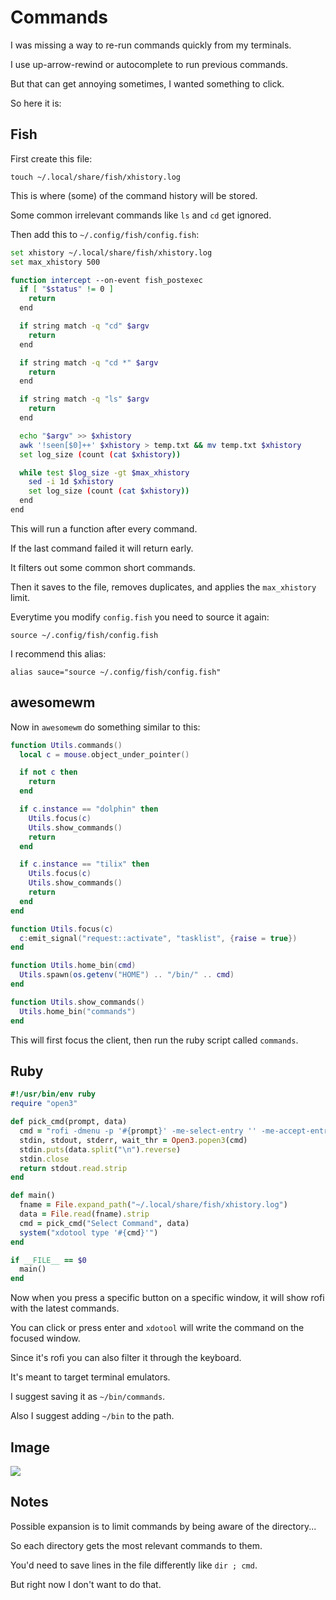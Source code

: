 # Commands

I was missing a way to re-run commands quickly from my terminals.

I use up-arrow-rewind or autocomplete to run previous commands.

But that can get annoying sometimes, I wanted something to click.

So here it is:

## Fish

First create this file:

`touch ~/.local/share/fish/xhistory.log`

This is where (some) of the command history will be stored.

Some common irrelevant commands like `ls` and `cd` get ignored.

Then add this to `~/.config/fish/config.fish`:

```bash
set xhistory ~/.local/share/fish/xhistory.log
set max_xhistory 500

function intercept --on-event fish_postexec
  if [ "$status" != 0 ]
    return
  end

  if string match -q "cd" $argv
    return
  end

  if string match -q "cd *" $argv
    return
  end

  if string match -q "ls" $argv
    return
  end

  echo "$argv" >> $xhistory
  awk '!seen[$0]++' $xhistory > temp.txt && mv temp.txt $xhistory
  set log_size (count (cat $xhistory))

  while test $log_size -gt $max_xhistory
    sed -i 1d $xhistory
    set log_size (count (cat $xhistory))
  end
end
```

This will run a function after every command.

If the last command failed it will return early.

It filters out some common short commands.

Then it saves to the file, removes duplicates, and applies the `max_xhistory` limit.

Everytime you modify `config.fish` you need to source it again:

`source ~/.config/fish/config.fish`

I recommend this alias:

`alias sauce="source ~/.config/fish/config.fish"`

## awesomewm

Now in `awesomewm` do something similar to this:

```lua
function Utils.commands()
  local c = mouse.object_under_pointer()

  if not c then
    return
  end

  if c.instance == "dolphin" then
    Utils.focus(c)
    Utils.show_commands()
    return
  end

  if c.instance == "tilix" then
    Utils.focus(c)
    Utils.show_commands()
    return
  end
end

function Utils.focus(c)
  c:emit_signal("request::activate", "tasklist", {raise = true})
end

function Utils.home_bin(cmd)
  Utils.spawn(os.getenv("HOME") .. "/bin/" .. cmd)
end

function Utils.show_commands()
  Utils.home_bin("commands")
end
```

This will first focus the client, then run the ruby script called `commands`.

## Ruby

```ruby
#!/usr/bin/env ruby
require "open3"

def pick_cmd(prompt, data)
  cmd = "rofi -dmenu -p '#{prompt}' -me-select-entry '' -me-accept-entry 'MousePrimary' -i"
  stdin, stdout, stderr, wait_thr = Open3.popen3(cmd)
  stdin.puts(data.split("\n").reverse)
  stdin.close
  return stdout.read.strip
end

def main()
  fname = File.expand_path("~/.local/share/fish/xhistory.log")
  data = File.read(fname).strip
  cmd = pick_cmd("Select Command", data)
  system("xdotool type '#{cmd}'")
end

if __FILE__ == $0
  main()
end
```

Now when you press a specific button on a specific window, it will show rofi with the latest commands.

You can click or press enter and `xdotool` will write the command on the focused window.

Since it's rofi you can also filter it through the keyboard.

It's meant to target terminal emulators.

I suggest saving it as `~/bin/commands`.

Also I suggest adding `~/bin` to the path.

## Image

![](https://i.imgur.com/ajk8iWQ.jpg)

## Notes

Possible expansion is to limit commands by being aware of the directory...

So each directory gets the most relevant commands to them.

You'd need to save lines in the file differently like `dir ; cmd`.

But right now I don't want to do that.